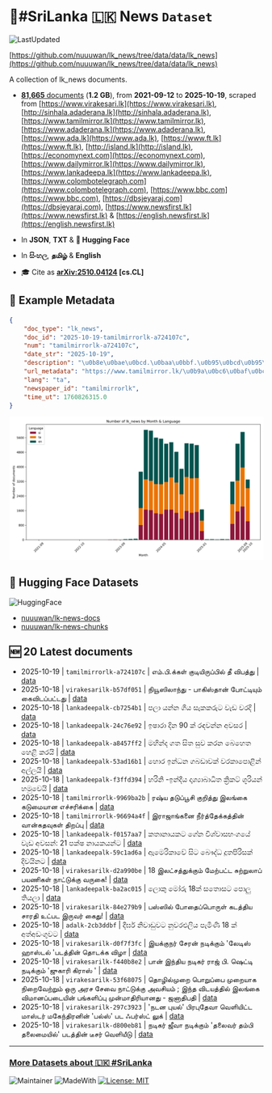 # 📄#SriLanka 🇱🇰 News `Dataset`

![LastUpdated](https://img.shields.io/badge/last_updated-2025--10--19_04:16:14-green)

[https://github.com/nuuuwan/lk_news/tree/data/data/lk_news](https://github.com/nuuuwan/lk_news/tree/data/data/lk_news)

A collection of lk_news documents.

- [**81,665** documents](https://github.com/nuuuwan/lk_news/tree/data/data/lk_news) (**1.2 GB**), from **2021-09-12** to **2025-10-19**, scraped from [https://www.virakesari.lk](https://www.virakesari.lk), [http://sinhala.adaderana.lk](http://sinhala.adaderana.lk), [https://www.tamilmirror.lk](https://www.tamilmirror.lk), [https://www.adaderana.lk](https://www.adaderana.lk), [https://www.ada.lk](https://www.ada.lk), [https://www.ft.lk](https://www.ft.lk), [http://island.lk](http://island.lk), [https://economynext.com](https://economynext.com), [https://www.dailymirror.lk](https://www.dailymirror.lk), [https://www.lankadeepa.lk](https://www.lankadeepa.lk), [https://www.colombotelegraph.com](https://www.colombotelegraph.com), [https://www.bbc.com](https://www.bbc.com), [https://dbsjeyaraj.com](https://dbsjeyaraj.com), [https://www.newsfirst.lk](https://www.newsfirst.lk) & [https://english.newsfirst.lk](https://english.newsfirst.lk)

- In **JSON**, **TXT** & **🤗 Hugging Face**

- In **සිංහල**, **தமிழ்** & **English**

- 🎓 Cite as **[arXiv:2510.04124](https://arxiv.org/abs/2510.04124) [cs.CL]**

## 📝 Example Metadata

```json
{
    "doc_type": "lk_news",
    "doc_id": "2025-10-19-tamilmirrorlk-a724107c",
    "num": "tamilmirrorlk-a724107c",
    "date_str": "2025-10-19",
    "description": "\u0b8e\u0bae\u0bcd.\u0baa\u0bbf.\u0b95\u0bcd\u0b95\u0bb3\u0bcd \u0b95\u0bc1\u0b9f\u0bbf\u0baf\u0bbf\u0bb0\u0bc1\u0baa\u0bcd\u0baa\u0bbf\u0bb2\u0bcd \u0ba4\u0bc0 \u0bb5\u0bbf\u0baa\u0ba4\u0bcd\u0ba4\u0bc1",
    "url_metadata": "https://www.tamilmirror.lk/\u0b9a\u0bc6\u0baf\u0bcd\u0ba4\u0bbf\u0b95\u0bb3\u0bcd/\u0b8e\u0bae\u0bcd-\u0baa\u0bbf-\u0b95\u0bcd\u0b95\u0bb3\u0bcd-\u0b95\u0bc1\u0b9f\u0bbf\u0baf\u0bbf\u0bb0\u0bc1\u0baa\u0bcd\u0baa\u0bbf\u0bb2\u0bcd-\u0ba4\u0bc0-\u0bb5\u0bbf\u0baa\u0ba4\u0bcd\u0ba4\u0bc1/175-366479",
    "lang": "ta",
    "newspaper_id": "tamilmirrorlk",
    "time_ut": 1760826315.0
}
```

![Chart](https://raw.githubusercontent.com/nuuuwan/lk_news/refs/heads/data/data/lk_news/docs_by_month_and_lang.png)

## 🤗 Hugging Face Datasets

![HuggingFace](https://img.shields.io/badge/-HuggingFace-FDEE21?style=for-the-badge&logo=HuggingFace)

- [nuuuwan/lk-news-docs](https://huggingface.co/datasets/nuuuwan/lk-news-docs)
- [nuuuwan/lk-news-chunks](https://huggingface.co/datasets/nuuuwan/lk-news-chunks)

## 🆕 20 Latest documents

- 2025-10-19 | `tamilmirrorlk-a724107c` | எம்.பி.க்கள் குடியிருப்பில் தீ விபத்து | [data](https://github.com/nuuuwan/lk_news/tree/data/data/lk_news/2020s/2025/2025-10-19-tamilmirrorlk-a724107c)
- 2025-10-18 | `virakesarilk-b57df051` | நியூஸிலாந்து - பாகிஸ்தான் போட்டியும் கைவிடப்பட்டது | [data](https://github.com/nuuuwan/lk_news/tree/data/data/lk_news/2020s/2025/2025-10-18-virakesarilk-b57df051)
- 2025-10-18 | `lankadeepalk-cb7254b1` | පලා යන්න ගිය සැකකරුට වැඩ වරදි | [data](https://github.com/nuuuwan/lk_news/tree/data/data/lk_news/2020s/2025/2025-10-18-lankadeepalk-cb7254b1)
- 2025-10-18 | `lankadeepalk-24c76e92` | ඉෂාරා දින 90 ක් රඳවන්න අවසර | [data](https://github.com/nuuuwan/lk_news/tree/data/data/lk_news/2020s/2025/2025-10-18-lankadeepalk-24c76e92)
- 2025-10-18 | `lankadeepalk-a8457ff2` | මහින්ද ගත සිත සුව කරන බෙහෙත හෙළි කරයි | [data](https://github.com/nuuuwan/lk_news/tree/data/data/lk_news/2020s/2025/2025-10-18-lankadeepalk-a8457ff2)
- 2025-10-18 | `lankadeepalk-53ad16b1` | හොර ඉන්ධන ගබඩාවක් වරකාපොළින් අල්ලයි | [data](https://github.com/nuuuwan/lk_news/tree/data/data/lk_news/2020s/2025/2025-10-18-lankadeepalk-53ad16b1)
- 2025-10-18 | `lankadeepalk-f3ffd394` | හරිනි -ඉන්දීය දෘශ්‍යාබාධිත ක්‍රිකට් ශූරියන් හමුවෙයි | [data](https://github.com/nuuuwan/lk_news/tree/data/data/lk_news/2020s/2025/2025-10-18-lankadeepalk-f3ffd394)
- 2025-10-18 | `tamilmirrorlk-9969ba2b` | ரஷ்ய தடுப்பூசி குறித்து இலங்கை கடுமையான எச்சரிக்கை | [data](https://github.com/nuuuwan/lk_news/tree/data/data/lk_news/2020s/2025/2025-10-18-tamilmirrorlk-9969ba2b)
- 2025-10-18 | `tamilmirrorlk-96694a4f` | இராஜாங்கனை நீர்த்தேக்கத்தின் வான்கதவுகள் திறப்பு | [data](https://github.com/nuuuwan/lk_news/tree/data/data/lk_news/2020s/2025/2025-10-18-tamilmirrorlk-96694a4f)
- 2025-10-18 | `lankadeepalk-f0157aa7` | කතානායකට ගේන විශ්වාසභංගයේ වැඩ අවසන්: 21 පක්ෂ නායකයන්ට | [data](https://github.com/nuuuwan/lk_news/tree/data/data/lk_news/2020s/2025/2025-10-18-lankadeepalk-f0157aa7)
- 2025-10-18 | `lankadeepalk-59c1ad6a` | ඇමෙරිකාවේ සිට බෞද්ධ දූතපිරිසක් දිවයිනට | [data](https://github.com/nuuuwan/lk_news/tree/data/data/lk_news/2020s/2025/2025-10-18-lankadeepalk-59c1ad6a)
- 2025-10-18 | `virakesarilk-d2a990be` | 18 இலட்சத்துக்கும் மேற்பட்ட சுற்றுலாப் பயணிகள் நாட்டுக்கு வருகை! | [data](https://github.com/nuuuwan/lk_news/tree/data/data/lk_news/2020s/2025/2025-10-18-virakesarilk-d2a990be)
- 2025-10-18 | `lankadeepalk-ba2ac015` | ලොකු මෝරු 18ක් සතොසට පොලු තියලා | [data](https://github.com/nuuuwan/lk_news/tree/data/data/lk_news/2020s/2025/2025-10-18-lankadeepalk-ba2ac015)
- 2025-10-18 | `virakesarilk-84e279b9` | பஸ்ஸில் போதைப்பொருள் கடத்திய சாரதி உட்பட இருவர் கைது! | [data](https://github.com/nuuuwan/lk_news/tree/data/data/lk_news/2020s/2025/2025-10-18-virakesarilk-84e279b9)
- 2025-10-18 | `adalk-2cb3ddbf` | දීර්ඝ නිවාඩුවට නුවරඑලිය පැමිණි 18 ක් අත්අඩංගුවට | [data](https://github.com/nuuuwan/lk_news/tree/data/data/lk_news/2020s/2025/2025-10-18-adalk-2cb3ddbf)
- 2025-10-18 | `virakesarilk-d0f7f3fc` | இயக்குநர் சேரன் நடிக்கும் 'லேடிஸ் ஹாஸ்டல் 'படத்தின் தொடக்க விழா | [data](https://github.com/nuuuwan/lk_news/tree/data/data/lk_news/2020s/2025/2025-10-18-virakesarilk-d0f7f3fc)
- 2025-10-18 | `virakesarilk-f440b8e2` | பான் இந்திய நடிகர் ராஜ் பி. ஷெட்டி நடிக்கும் 'ஜுகாரி கிராஸ் ' | [data](https://github.com/nuuuwan/lk_news/tree/data/data/lk_news/2020s/2025/2025-10-18-virakesarilk-f440b8e2)
- 2025-10-18 | `virakesarilk-53f68075` | தொழில்முறை பொறுப்பை முறையாக நிறைவேற்றும் ஒரு அரச சேவை  நாட்டுக்கு அவசியம் ; இந்த விடயத்தில் இலங்கை விமானப்படையின் பங்களிப்பு முன்மாதிரியானது - ஜனாதிபதி | [data](https://github.com/nuuuwan/lk_news/tree/data/data/lk_news/2020s/2025/2025-10-18-virakesarilk-53f68075)
- 2025-10-18 | `virakesarilk-297c3923` | 'நடன புயல்' பிரபுதேவா வெளியிட்ட மாஸ்டர் மகேந்திரனின் 'பல்ஸ்' பட ஃபர்ஸ்ட் லுக் | [data](https://github.com/nuuuwan/lk_news/tree/data/data/lk_news/2020s/2025/2025-10-18-virakesarilk-297c3923)
- 2025-10-18 | `virakesarilk-d800eb81` | நடிகர் ஜீவா நடிக்கும் 'தலைவர் தம்பி தலைமையில்' படத்தின் டீசர் வெளியீடு | [data](https://github.com/nuuuwan/lk_news/tree/data/data/lk_news/2020s/2025/2025-10-18-virakesarilk-d800eb81)

---

### [More Datasets about 🇱🇰 #SriLanka](https://github.com/nuuuwan/lk_datasets)

![Maintainer](https://img.shields.io/badge/maintainer-nuuuwan-red)
![MadeWith](https://img.shields.io/badge/made_with-python-blue)
[![License: MIT](https://img.shields.io/badge/License-MIT-yellow.svg)](https://opensource.org/licenses/MIT)

